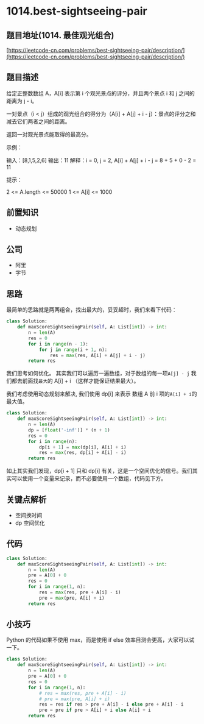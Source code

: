 # 1014.best-sightseeing-pair

## 题目地址\(1014. 最佳观光组合\)

[https://leetcode-cn.com/problems/best-sightseeing-pair/description/](https://leetcode-cn.com/problems/best-sightseeing-pair/description/)

## 题目描述

给定正整数数组 A，A\[i\] 表示第 i 个观光景点的评分，并且两个景点 i 和 j 之间的距离为 j - i。

一对景点（i &lt; j）组成的观光组合的得分为（A\[i\] + A\[j\] + i - j）：景点的评分之和减去它们两者之间的距离。

返回一对观光景点能取得的最高分。

示例：

输入：\[8,1,5,2,6\] 输出：11 解释：i = 0, j = 2, A\[i\] + A\[j\] + i - j = 8 + 5 + 0 - 2 = 11

提示：

2 &lt;= A.length &lt;= 50000 1 &lt;= A\[i\] &lt;= 1000

## 前置知识

* 动态规划

## 公司

* 阿里
* 字节

## 思路

最简单的思路就是两两组合，找出最大的，妥妥超时，我们来看下代码：

```python
class Solution:
    def maxScoreSightseeingPair(self, A: List[int]) -> int:
        n = len(A)
        res = 0
        for i in range(n - 1):
            for j in range(i + 1, n):
                res = max(res, A[i] + A[j] + i - j)
        return res
```

我们思考如何优化。 其实我们可以遍历一遍数组，对于数组的每一项`A[j] - j` 我们都去前面找`最大`的 A\[i\] + i （这样才能保证结果最大）。

我们考虑使用动态规划来解决, 我们使用 dp\[i\] 来表示 数组 A 前 i 项的`A[i] + i`的最大值。

```python
class Solution:
    def maxScoreSightseeingPair(self, A: List[int]) -> int:
        n = len(A)
        dp = [float('-inf')] * (n + 1)
        res = 0
        for i in range(n):
            dp[i + 1] = max(dp[i], A[i] + i)
            res = max(res, dp[i] + A[i] - i)
        return res
```

如上其实我们发现，dp\[i + 1\] 只和 dp\[i\] 有关，这是一个空间优化的信号。我们其实可以使用一个变量来记录，而不必要使用一个数组，代码见下方。

## 关键点解析

* 空间换时间
* dp 空间优化

## 代码

```python
class Solution:
    def maxScoreSightseeingPair(self, A: List[int]) -> int:
        n = len(A)
        pre = A[0] + 0
        res = 0
        for i in range(1, n):
            res = max(res, pre + A[i] - i)
            pre = max(pre, A[i] + i)
        return res
```

## 小技巧

Python 的代码如果不使用 max，而是使用 if else 效率目测会更高，大家可以试一下。

```python
class Solution:
    def maxScoreSightseeingPair(self, A: List[int]) -> int:
        n = len(A)
        pre = A[0] + 0
        res = 0
        for i in range(1, n):
            # res = max(res, pre + A[i] - i)
            # pre = max(pre, A[i] + i)
            res = res if res > pre + A[i] - i else pre + A[i] - i
            pre = pre if pre > A[i] + i else A[i] + i
        return res
```

